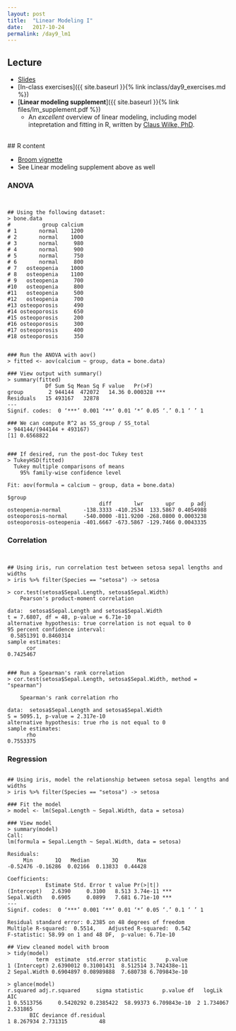 ```yaml
---
layout: post
title:  "Linear Modeling I"
date:   2017-10-24
permalink: /day9_lm1
---
```



## Lecture 

+ [Slides](./slides/day9_lm1.pdf)
+ [In-class exercises]({{ site.baseurl }}{% link inclass/day9_exercises.md %})
+ [**Linear modeling supplement**]({{ site.baseurl }}{% link files/lm_supplement.pdf %})
	+ An *excellent* overview of linear modeling, including model intepretation and fitting in R, written by [Claus Wilke, PhD](http://wilkelab.org).

<br>
## R content

+ [Broom vignette](https://cran.r-project.org/web/packages/broom/vignettes/broom.html)
+ See Linear modeling supplement above as well


### ANOVA

<pre><code class="language-r">

## Using the following dataset:
> bone.data
#          group calcium
# 1       normal    1200
# 2       normal    1000
# 3       normal     980
# 4       normal     900
# 5       normal     750
# 6       normal     800
# 7   osteopenia    1000
# 8   osteopenia    1100
# 9   osteopenia     700
#10   osteopenia     800
#11   osteopenia     500
#12   osteopenia     700
#13 osteoporosis     490
#14 osteoporosis     650
#15 osteoporosis     200
#16 osteoporosis     300
#17 osteoporosis     400
#18 osteoporosis     350


### Run the ANOVA with aov()
> fitted <- aov(calcium ~ group, data = bone.data)

### View output with summary()
> summary(fitted)
            Df Sum Sq Mean Sq F value   Pr(>F)    
group        2 944144  472072   14.36 0.000328 ***
Residuals   15 493167   32878                     
---
Signif. codes:  0 ‘***’ 0.001 ‘**’ 0.01 ‘*’ 0.05 ‘.’ 0.1 ‘ ’ 1

### We can compute R^2 as SS_group / SS_total
> 944144/(944144 + 493167)
[1] 0.6568822


### If desired, run the post-doc Tukey test
> TukeyHSD(fitted)
  Tukey multiple comparisons of means
    95% family-wise confidence level

Fit: aov(formula = calcium ~ group, data = bone.data)

$group
                             diff       lwr       upr     p adj
osteopenia-normal       -138.3333 -410.2534  133.5867 0.4054988
osteoporosis-normal     -540.0000 -811.9200 -268.0800 0.0003238
osteoporosis-osteopenia -401.6667 -673.5867 -129.7466 0.0043335
</code></pre>

### Correlation

<pre><code class="language-r">

## Using iris, run correlation test between setosa sepal lengths and widths
> iris %>% filter(Species == "setosa") -> setosa

> cor.test(setosa$Sepal.Length, setosa$Sepal.Width)
	Pearson's product-moment correlation

data:  setosa$Sepal.Length and setosa$Sepal.Width
t = 7.6807, df = 48, p-value = 6.71e-10
alternative hypothesis: true correlation is not equal to 0
95 percent confidence interval:
 0.5851391 0.8460314
sample estimates:
      cor 
0.7425467 


### Run a Spearman's rank correlation
> cor.test(setosa$Sepal.Length, setosa$Sepal.Width, method = "spearman")

	Spearman's rank correlation rho

data:  setosa$Sepal.Length and setosa$Sepal.Width
S = 5095.1, p-value = 2.317e-10
alternative hypothesis: true rho is not equal to 0
sample estimates:
      rho 
0.7553375 
</code></pre>

### Regression

<pre><code class="language-r">
## Using iris, model the relationship between setosa sepal lengths and widths
> iris %>% filter(Species == "setosa") -> setosa

### Fit the model
> model <- lm(Sepal.Length ~ Sepal.Width, data = setosa)

### View model
> summary(model)
Call:
lm(formula = Sepal.Length ~ Sepal.Width, data = setosa)

Residuals:
     Min       1Q   Median       3Q      Max 
-0.52476 -0.16286  0.02166  0.13833  0.44428 

Coefficients:
            Estimate Std. Error t value Pr(>|t|)    
(Intercept)   2.6390     0.3100   8.513 3.74e-11 ***
Sepal.Width   0.6905     0.0899   7.681 6.71e-10 ***
---
Signif. codes:  0 ‘***’ 0.001 ‘**’ 0.01 ‘*’ 0.05 ‘.’ 0.1 ‘ ’ 1

Residual standard error: 0.2385 on 48 degrees of freedom
Multiple R-squared:  0.5514,	Adjusted R-squared:  0.542 
F-statistic: 58.99 on 1 and 48 DF,  p-value: 6.71e-10

## View cleaned model with broom
> tidy(model)
         term  estimate  std.error statistic      p.value
1 (Intercept) 2.6390012 0.31001431  8.512514 3.742438e-11
2 Sepal.Width 0.6904897 0.08989888  7.680738 6.709843e-10

> glance(model)  
r.squared adj.r.squared     sigma statistic      p.value df   logLik      AIC
1 0.5513756     0.5420292 0.2385422  58.99373 6.709843e-10  2 1.734067 2.531865
       BIC deviance df.residual
1 8.267934 2.731315          48
</code></pre>



